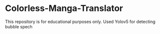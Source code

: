 # Colorless-Manga-Translator
This repository is for educational purposes only. Used Yolov5 for detecting bubble spech
